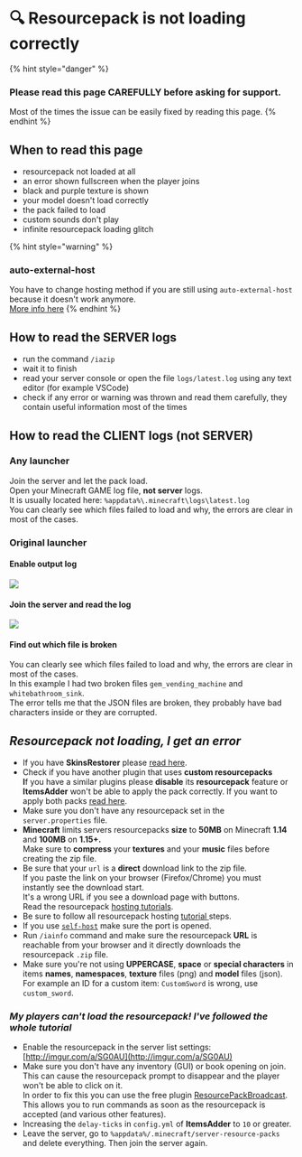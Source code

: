 # 🔍 Resourcepack is not loading correctly

{% hint style="danger" %}
### Please read this page CAREFULLY before asking for support.

Most of the times the issue can be easily fixed by reading this page.
{% endhint %}

## When to read this page

* resourcepack not loaded at all
* an error shown fullscreen when the player joins
* black and purple texture is shown
* your model doesn't load correctly
* the pack failed to load
* custom sounds don't play
* infinite resourcepack loading glitch

{% hint style="warning" %}
### auto-external-host

You have to change hosting method if you are still using `auto-external-host` because it doesn't work anymore.\
[More info here](../old/old-guides/automatic-upload-hosting.md)
{% endhint %}

## How to read the SERVER logs

* run the command `/iazip`
* wait it to finish
* read your server console or open the file `logs/latest.log` using any text editor (for example VSCode)
* check if any error or warning was thrown and read them carefully, they contain useful information most of the times

## How to read the CLIENT logs (not SERVER)

### Any launcher

Join the server and let the pack load.\
Open your Minecraft GAME log file, **not server** logs.\
It is usually located here: `%appdata%\.minecraft\logs\latest.log` \
You can clearly see which files failed to load and why, the errors are clear in most of the cases.

### Original launcher

#### Enable output log

![](../.gitbook/assets/image\_\(135\).png)

#### Join the server and read the log

![](<../.gitbook/assets/json\_errors (1) (1) (1) (1).png>)

#### Find out which file is broken

You can clearly see which files failed to load and why, the errors are clear in most of the cases.\
In this example I had two broken files `gem_vending_machine` and `whitebathroom_sink`.\
The error tells me that the JSON files are broken, they probably have bad characters inside or they are corrupted.

## _Resourcepack not loading, I get an error_ <a href="#resourcepack-not-loading-i-get-an-error-in-chat" id="resourcepack-not-loading-i-get-an-error-in-chat"></a>

* If you have **SkinsRestorer** please [read here](../compatibility-with-other-plugins/compatible/skinsrestorer.md).
* Check if you have another plugin that uses **custom resourcepacks**\
  **I**f you have a similar plugins please **disable** its **resourcepack** feature or **ItemsAdder** won't be able to apply the pack correctly. If you want to apply both packs [read here](../plugin-usage/merge-resourcepacks/).
* Make sure you don't have any resourcepack set in the `server.properties` file.
* **Minecraft** limits servers resourcepacks **size** to **50MB** on Minecraft **1.14** and **100MB** on **1.15+.**\
  Make sure to **compress** your **textures** and your **music** files before creating the zip file.
* Be sure that your `url` is a **direct** download link to the zip file.\
  If you paste the link on your browser (Firefox/Chrome) you must instantly see the download start.\
  It's a wrong URL if you see a download page with buttons.\
  Read the resourcepack [hosting tutorials](../plugin-usage/resourcepack-hosting/).
* Be sure to follow all resourcepack hosting [tutorial ](../plugin-usage/resourcepack-hosting/)steps.
* If you use [`self-host`](../plugin-usage/resourcepack-hosting/resourcepack-self-hosting.md) make sure the port is opened.
* Run `/iainfo` command and make sure the resourcepack **URL** is reachable from your browser and it directly downloads the resourcepack `.zip` file.
* Make sure you're not using **UPPERCASE**, **space** or **special characters** in items **names**, **namespaces**, **texture** files (png) and **model** files (json).\
  For example an ID for a custom item: `CustomSword` is wrong, use `custom_sword`.

### _My players can't load the resourcepack! I've followed the whole tutorial_ <a href="#my-players-cant-see-textures-but-ive-followed-the-whole-tutorial" id="my-players-cant-see-textures-but-ive-followed-the-whole-tutorial"></a>

* Enable the resourcepack in the server list settings: [http://imgur.com/a/SG0AU](http://imgur.com/a/SG0AU)
* Make sure you don't have any inventory (GUI) or book opening on join.\
  This can cause the resourcepack prompt to disappear and the player won't be able to click on it.\
  In order to fix this you can use the free plugin [ResourcePackBroadcast](https://www.spigotmc.org/resources/resourcepackbroadcast.88318/).\
  This allows you to run commands as soon as the resourcepack is accepted (and various other features).
* Increasing the `delay-ticks` in `config.yml` of **ItemsAdder** to `10` or greater.
* Leave the server, go to `%appdata%/.minecraft/server-resource-packs` and delete everything. Then join the server again.
